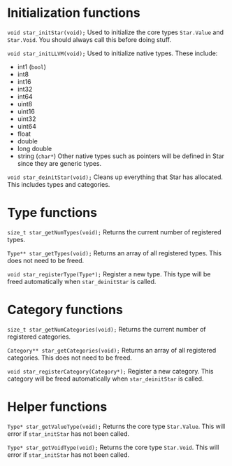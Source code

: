 # Initialization functions

`void star_initStar(void);`
Used to initialize the core types `Star.Value` and `Star.Void`.
You should always call this before doing stuff.

`void star_initLLVM(void);`
Used to initialize native types. These include:
- int1 (`bool`)
- int8
- int16
- int32
- int64
- uint8
- uint16
- uint32
- uint64
- float
- double
- long double
- string (`char*`)
Other native types such as pointers will be defined in Star since they are generic types.

`void star_deinitStar(void);`
Cleans up everything that Star has allocated. This includes types and categories.

# Type functions

`size_t star_getNumTypes(void);`
Returns the current number of registered types.

`Type** star_getTypes(void);`
Returns an array of all registered types. This does not need to be freed.

`void star_registerType(Type*);`
Register a new type. This type will be freed automatically when `star_deinitStar` is called.


# Category functions

`size_t star_getNumCategories(void);`
Returns the current number of registered categories.

`Category** star_getCategories(void);`
Returns an array of all registered categories. This does not need to be freed.

`void star_registerCategory(Category*);`
Register a new category. This category will be freed automatically when `star_deinitStar` is called.


# Helper functions

`Type* star_getValueType(void);`
Returns the core type `Star.Value`. This will error if `star_initStar` has not been called.

`Type* star_getVoidType(void);`
Returns the core type `Star.Void`. This will error if `star_initStar` has not been called.